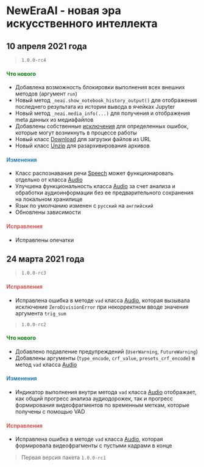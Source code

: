 # NewEraAI - новая эра искусственного интеллекта 

## 10 апреля 2021 года

> `1.0.0-rc4`

<h4><span style="color:#008000;">Что нового</span></h4>

- Добавлена возможность блокировки выполнения всех внешних методов (аргумент `run`)
- Новый метод `_neai.show_notebook_history_output()` для отображения последнего результата из истории вывода в ячейках Jupyter
- Новый метод `_neai.media_info(...)` для получения и отображения meta данных из медиафайлов
- Добавлены собственные [исключения](https://github.com/DmitryRyumin/NewEraAI/blob/main/neweraai/modules/core/exceptions.py) для определенных ошибок, которые могут возникнуть в процессе работы
- Новый класс [Download](https://github.com/DmitryRyumin/NewEraAI/blob/main/neweraai/modules/lab/download.py) для загрузки файлов из URL
- Новый класс [Unzip](https://github.com/DmitryRyumin/NewEraAI/blob/main/neweraai/modules/lab/unzip.py) для разархивирования архивов

<h4><span style="color:#247CB4;">Изменения</span></h4>

- Класс распознавания речи [Speech](https://github.com/DmitryRyumin/NewEraAI/blob/main/neweraai/modules/lab/speech.py) может функционировать отдельно от класса [Audio](https://github.com/DmitryRyumin/NewEraAI/blob/main/neweraai/modules/lab/audio.py)
- Улучшена функциональность класса [Audio](https://github.com/DmitryRyumin/NewEraAI/blob/main/neweraai/modules/lab/audio.py) за счет анализа и обработки аудиоинформации без ее предварительного сохранения на локальном хранилище
- Язык по умолчанию изменен с `русский` на `английский`
- Обновлены зависимости

<h4><span style="color:#DB534F;">Исправления</span></h4>

- Исправлены опечатки

## 24 марта 2021 года

> `1.0.0-rc3`

<h4><span style="color:#DB534F;">Исправления</span></h4>

- Исправлена ошибка в методе `vad` класса [Audio](https://github.com/DmitryRyumin/NewEraAI/blob/main/neweraai/modules/lab/audio.py), которая вызывала исключение `ZeroDivisionError` при некорректном вводе значения аргумента `trig_sum`

> `1.0.0-rc2`

<h4><span style="color:#008000;">Что нового</span></h4>

- Добавлено подавление предупреждений (`UserWarning`, `FutureWarning`)
- Добавлены аргументы (`type_encode`, `crf_value`, `presets_crf_encode`) в метод `vad` класса [Audio](https://github.com/DmitryRyumin/NewEraAI/blob/main/neweraai/modules/lab/audio.py)

<h4><span style="color:#247CB4;">Изменения</span></h4>

- Индикатор выполнения внутри метода `vad` класса [Audio](https://github.com/DmitryRyumin/NewEraAI/blob/main/neweraai/modules/lab/audio.py) отображает, как общий прогресс анализа аудиодорожек, так и прогресс формирования видеофрагментов по временным меткам, которые получены с помощью VAD

<h4><span style="color:#DB534F;">Исправления</span></h4>

- Исправлена ошибка в методе `vad` класса [Audio](https://github.com/DmitryRyumin/NewEraAI/blob/main/neweraai/modules/lab/audio.py), которая формировала видеофрагменты с пустыми кадрами в конце

> Первая версия пакета `1.0.0-rc1`